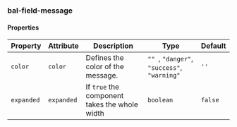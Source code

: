 ### bal-field-message


#### Properties

| Property   | Attribute  | Description                                   | Type                                             | Default |
| ---------- | ---------- | --------------------------------------------- | ------------------------------------------------ | ------- |
| `color`    | `color`    | Defines the color of the message.             | `"" `, ` "danger" `, ` "success" `, ` "warning"` | `''`    |
| `expanded` | `expanded` | If `true` the component takes the whole width | `boolean`                                        | `false` |


